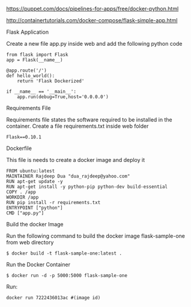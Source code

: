 https://puppet.com/docs/pipelines-for-apps/free/docker-python.html

http://containertutorials.com/docker-compose/flask-simple-app.html



Flask Application

Create a new file app.py inside web and add the following python code
```
from flask import Flask
app = Flask(__name__)

@app.route('/')
def hello_world():
    return 'Flask Dockerized'

if __name__ == '__main__':
    app.run(debug=True,host='0.0.0.0')
```
Requirements File

Requirements file states the software required to be installed in the container. Create a file requirements.txt inside web folder
```
Flask==0.10.1
```
Dockerfile

This file is needs to create a docker image and deploy it
```
FROM ubuntu:latest
MAINTAINER Rajdeep Dua "dua_rajdeep@yahoo.com"
RUN apt-get update -y
RUN apt-get install -y python-pip python-dev build-essential
COPY . /app
WORKDIR /app
RUN pip install -r requirements.txt
ENTRYPOINT ["python"]
CMD ["app.py"]
```
Build the docker Image

Run the following command to build the docker image flask-sample-one from web directory
```
$ docker build -t flask-sample-one:latest .
```
Run the Docker Container
```
$ docker run -d -p 5000:5000 flask-sample-one
```
Run:
```
docker run 7222436013ac #(image id)
```
